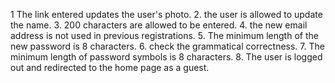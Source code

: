1 The link entered updates the user's photo.
2. the user is allowed to update the name.
3. 200 characters are allowed to be entered.
4. the new email address is not used in previous registrations.
5. The minimum length of the new password is 8 characters.
6. check the grammatical correctness.
7. The minimum length of password symbols is 8 characters.
8. The user is logged out and redirected to the home page as a guest.

